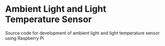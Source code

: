 # Ambient Light and Light Temperature Sensor
Source code for development of ambient light and light temperature sensor using Raspberry Pi
